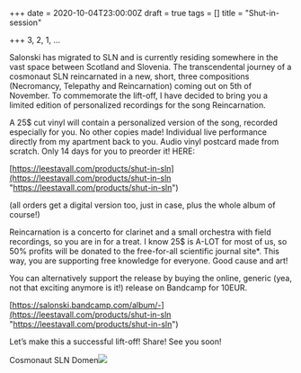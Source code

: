 +++
date = 2020-10-04T23:00:00Z
draft = true
tags = []
title = "Shut-in-session"

+++
3, 2, 1, …

Salonski has migrated to SLN and is currently residing somewhere in the vast space between Scotland and Slovenia. The transcendental journey of a cosmonaut SLN reincarnated in a new, short, three compositions (Necromancy, Telepathy and Reincarnation) coming out on 5th of November. To commemorate the lift-off, I have decided to bring you a limited edition of personalized recordings for the song Reincarnation.

A 25$ cut vinyl will contain a personalized version of the song, recorded especially for you. No other copies made! Individual live performance directly from my apartment back to you. Audio vinyl postcard made from scratch. Only 14 days for you to preorder it! HERE:

[https://leestavall.com/products/shut-in-sln](https://leestavall.com/products/shut-in-sln "https://leestavall.com/products/shut-in-sln")

(all orders get a digital version too, just in case, plus the whole album of course!)

Reincarnation is a concerto for clarinet and a small orchestra with field recordings, so you are in for a treat. I know 25$ is A-LOT for most of us, so 50% profits will be donated to the free-for-all scientific journal site*. This way, you are supporting free knowledge for everyone. Good cause and art!

You can alternatively support the release by buying the online, generic (yea, not that exciting anymore is it!) release on Bandcamp for 10EUR.

[https://salonski.bandcamp.com/album/-](https://leestavall.com/products/shut-in-sln "https://leestavall.com/products/shut-in-sln")

Let’s make this a successful lift-off! Share! See you soon!

Cosmonaut SLN Domen![](/uploads/index.jpg)